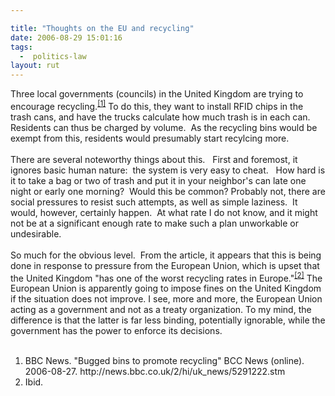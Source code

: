 ```yaml
---

title: "Thoughts on the EU and recycling"
date: 2006-08-29 15:01:16
tags:
  -  politics-law
layout: rut
---
```


Three local governments (councils) in the United Kingdom are trying to encourage recycling.<sup><a href="http://news.bbc.co.uk/2/hi/uk_news/5291222.stm" title="Bugged bins to promote recycling">[1]</a></sup>  To do this, they want to install RFID chips in the trash cans, and have the trucks calculate how much trash is in each can.&nbsp; Residents can thus be charged by volume.&nbsp; As the recycling bins would be exempt from this, residents would presumably start recylcing more.<br  /><br  />There are several noteworthy things about this.&nbsp;&nbsp; First and foremost, it ignores basic human nature:&nbsp; the system is very easy to cheat.&nbsp;&nbsp; How hard is it to take a bag or two of trash and put it in your neighbor's can late one night or early one morning?&nbsp; Would this be common? Probably not, there are social pressures to resist such attempts, as well as simple laziness.&nbsp; It would, however, certainly happen.&nbsp; At what rate I do not know, and it might not be at a significant enough rate to make such a plan unworkable or undesirable.<br  /><br  />So much for the obvious level.&nbsp; From the article, it appears that this is being done in response to pressure from the European Union, which is upset that the United Kingdom "has one of the worst recycling rates in Europe."<sup><a href="http://news.bbc.co.uk/2/hi/uk_news/5291222.stm" title="Bugged bins to promote recycling">[2]</a></sup>  The European Union is apparently going to impose fines on the United Kingdom if the situation does not improve.  I see, more and more, the European Union acting as a government and not as a treaty organization.  To my mind, the difference is that the latter is far less binding, potentially ignorable, while the government has the power to enforce its decisions.

<div class="postrefs">
<ol><br  /><li>BBC News.  "Bugged bins to promote recycling"  BCC News (online).  2006-08-27.  http://news.bbc.co.uk/2/hi/uk_news/5291222.stm<br  /></li><li>Ibid.</li></ol></div>

